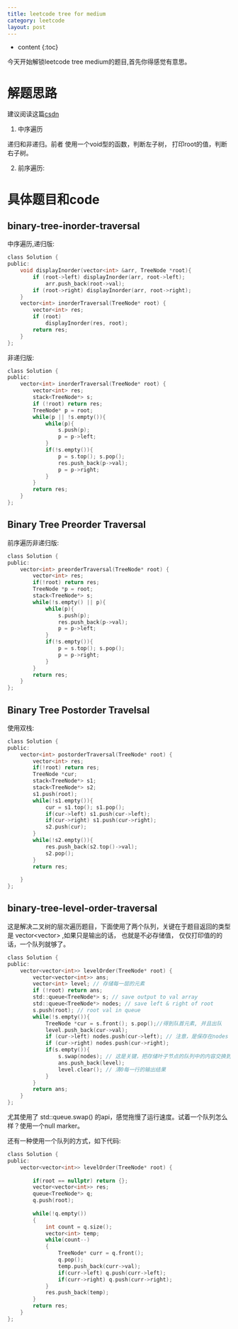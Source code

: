 ```yaml
---
title: leetcode tree for medium
category: leetcode
layout: post
---
```

* content
{:toc}

今天开始解锁leetcode tree medium的题目,首先你得感觉有意思。

# 解题思路

建议阅读这篇[csdn](https://blog.csdn.net/zhangxiangDavaid/article/details/37115355)

1. 中序遍历

递归和非递归。前者 使用一个void型的函数，判断左子树， 打印root的值，判断右子树。

2. 前序遍历:


# 具体题目和code

## binary-tree-inorder-traversal

中序遍历,递归版:
```c
class Solution {
public:
    void displayInorder(vector<int> &arr, TreeNode *root){
        if (root->left) displayInorder(arr, root->left);
            arr.push_back(root->val);
        if (root->right) displayInorder(arr, root->right);       
    }
    vector<int> inorderTraversal(TreeNode* root) {
        vector<int> res;
        if (root)
            displayInorder(res, root);
        return res;   
    }
};
```

非递归版:
```c
class Solution {
public:
    vector<int> inorderTraversal(TreeNode* root) {
        vector<int> res;
        stack<TreeNode*> s;
        if (!root) return res;
        TreeNode* p = root;
        while(p || !s.empty()){
            while(p){
                s.push(p);
                p = p->left;
            }
            if(!s.empty()){
                p = s.top(); s.pop();
                res.push_back(p->val);
                p = p->right;
            }  
        }
        return res; 
    }
};
```

## Binary Tree Preorder Traversal

前序遍历非递归版:

```c
class Solution {
public:
    vector<int> preorderTraversal(TreeNode* root) {
        vector<int> res;
        if(!root) return res;
        TreeNode *p = root;
        stack<TreeNode*> s;
        while(!s.empty() || p){
            while(p){
                s.push(p);
                res.push_back(p->val);
                p = p->left;               
            }
            if(!s.empty()){
                p = s.top(); s.pop();
                p = p->right;
            }
        }
        return res;       
    }
};
```

## Binary Tree Postorder Travelsal

使用双栈:
 
```c
class Solution {
public:
    vector<int> postorderTraversal(TreeNode* root) {
        vector<int> res;
        if(!root) return res;
        TreeNode *cur;
        stack<TreeNode*> s1;
        stack<TreeNode*> s2;
        s1.push(root);
        while(!s1.empty()){
            cur = s1.top(); s1.pop();
            if(cur->left) s1.push(cur->left);
            if(cur->right) s1.push(cur->right);
            s2.push(cur);
        }
        while(!s2.empty()){
            res.push_back(s2.top()->val);
            s2.pop();
        }
        return res;
        
    }
};
```

## binary-tree-level-order-traversal

这是解决二叉树的层次遍历题目，下面使用了两个队列，关键在于题目返回的类型是 vector<vector<int>> ,如果只是输出的话， 也就是不必存储值，
仅仅打印值的的话，一个队列就够了。

```c
class Solution {
public:
    vector<vector<int>> levelOrder(TreeNode* root) {
        vector<vector<int>> ans;
        vector<int> level; // 存储每一层的元素
        if (!root) return ans;
        std::queue<TreeNode*> s; // save output to val array
        std::queue<TreeNode*> nodes; // save left & right of root
        s.push(root); // root val in queue
        while(!s.empty()){
            TreeNode *cur = s.front(); s.pop();//得到队首元素, 并且出队
            level.push_back(cur->val);
            if (cur->left) nodes.push(cur->left); // 注意，是保存在nodes queue 中
            if (cur->right) nodes.push(cur->right);
            if(s.empty()){
                s.swap(nodes); // 这是关键，把存储叶子节点的队列中的内容交换到s queue中
                ans.push_back(level);
                level.clear(); // 清0每一行的输出结果
            }
        }
        return ans;
    }
};
```

尤其使用了 std::queue.swap() 的api，感觉拖慢了运行速度。试着一个队列怎么样？使用一个null marker。

还有一种使用一个队列的方式，如下代码:

```c
class Solution {
public:
    vector<vector<int>> levelOrder(TreeNode* root) {
        
        if(root == nullptr) return {};
        vector<vector<int>> res;
        queue<TreeNode*> q;
        q.push(root);
        
        while(!q.empty())
        {
            int count = q.size();
            vector<int> temp;
            while(count--)
            {
                TreeNode* curr = q.front();
                q.pop();
                temp.push_back(curr->val);
                if(curr->left) q.push(curr->left);
                if(curr->right) q.push(curr->right);
            }          
            res.push_back(temp);
        }
        return res;
    }
};
```